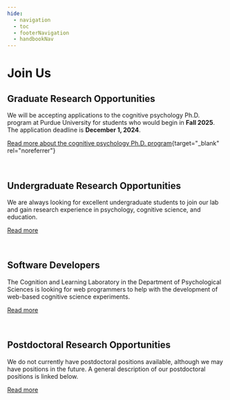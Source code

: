 ```yaml
---
hide:
  - navigation
  - toc
  - footerNavigation
  - handbookNav
---
```


<style>
  .md-content__button {
    display: none;
  }
</style>

# Join Us

## Graduate Research Opportunities

We will be accepting applications to the cognitive psychology Ph.D. program at Purdue University for students who would begin in **Fall 2025**. The application deadline is **December 1, 2024**.

[Read more about the cognitive psychology Ph.D. program](https://hhs.purdue.edu/graduate-programs/cognitive-psychology/){target="\_blank" rel="noreferrer"}

&nbsp;

## Undergraduate Research Opportunities

We are always looking for excellent undergraduate students to join our lab and gain research experience in psychology, cognitive science, and education.

[Read more](./joinus/psy390.md)

&nbsp;

## Software Developers

The Cognition and Learning Laboratory in the Department of Psychological Sciences is looking for web programmers to help with the development of web-based cognitive science experiments.

[Read more](./joinus/programmers.md)

&nbsp;

## Postdoctoral Research Opportunities

We do not currently have postdoctoral positions available, although we may have positions in the future. A general description of our postdoctoral positions is linked below.

[Read more](./joinus/postdocs.md)

&nbsp;
